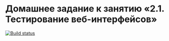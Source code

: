 # Домашнее задание к занятию «2.1. Тестирование веб-интерфейсов»
[![Build status](https://ci.appveyor.com/api/projects/status/4bmm76nskcgllo39?svg=true)](https://ci.appveyor.com/project/YaroslavM87/aqa-hw3)
